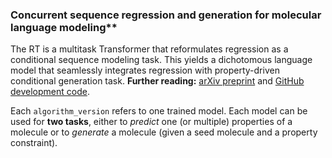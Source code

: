 
### Concurrent sequence regression and generation for molecular language modeling**

The RT is a multitask Transformer that reformulates regression as a conditional sequence modeling task.
This yields a dichotomous language model that seamlessly integrates regression with property-driven conditional generation task.
**Further reading:** [arXiv preprint](https://arxiv.org/abs/2202.01338) and [GitHub development code](https://github.com/IBM/regression-transformer).

Each `algorithm_version` refers to one trained model. Each model can be used for **two tasks**, either to *predict* one (or multiple) properties of a molecule or to *generate* a molecule (given a seed molecule and a property constraint).